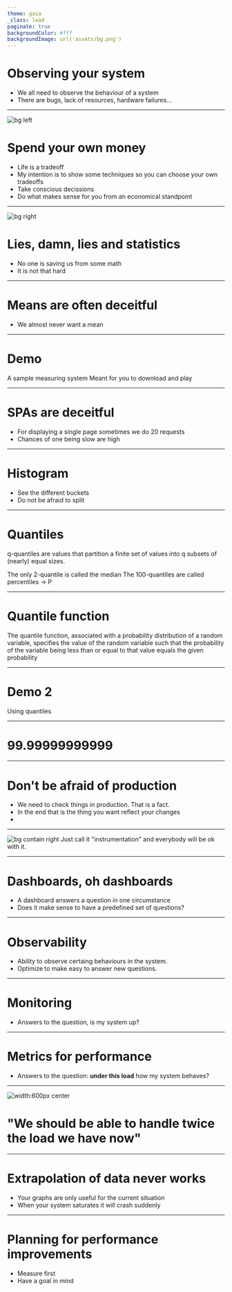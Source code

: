 ```yaml
---
theme: gaia
_class: lead
paginate: true
backgroundColor: #fff
backgroundImage: url('assets/bg.png')
---
```


# Observing your system

 - We all need to observe the behaviour of a system
 - There are bugs, lack of resources, hardware failures...

---
![bg left](./assets/money_burn.jpg)

# Spend your own money

 - Life is a tradeoff
 - My intention is to show some techniques so you can choose your own tradeoffs
 - Take conscious decissions
 - Do what makes sense for you from an economical standpoint

---

![bg right](./assets/mark_twain.jpg)
# Lies, damn, lies and statistics

 - No one is saving us from some math
 - It is not that hard

---

# Means are often deceitful

 - We almost never want a mean

---
<!-- _class: lead -->

# Demo

A sample measuring system
Meant for you to download and play

---

# SPAs are deceitful

- For displaying a single page sometimes we do 20 requests
- Chances of one being slow are high

---

# Histogram

- See the different buckets
- Do not be afraid to split

---

# Quantiles

q-quantiles are values that partition a finite set of values into q subsets of (nearly) equal sizes.

The only 2-quantile is called the median
The 100-quantiles are called percentiles → P

---

# Quantile function

The quantile function, associated with a probability distribution of a random variable, specifies the value of the random variable such that the probability of the variable being less than or equal to that value equals the given probability

---
<!-- _class: lead -->

# Demo 2

Using quantiles

---

# 99.99999999999

---
<!-- _class: lead -->

# Don't be afraid of production

- We need to check things in production. That is a fact.
- In the end that is the thing you want reflect your changes
-

---
![bg contain right](./assets/roll_safe.jpg)
Just call it "instrumentation" and everybody will be ok with it.

---

# Dashboards, oh dashboards

- A dashboard answers a question in one circumstance
- Does it make sense to have a predefined set of questions?


---

# Observability

- Ability to observe certaing behaviours in the system.
- Optimize to make easy to answer new questions.

---

# Monitoring

- Answers to the question, is my system up?

---

# Metrics for performance

- Answers to the question: **under this load** how my system behaves?

---

<!-- backgroundColor: #000000 -->
![width:600px center](./assets/famous_last_words.jpg)

# "We should be able to handle twice the load we have now"

---

# Extrapolation of data never works

- Your graphs are only useful for the current situation
- When your system saturates it will crash suddenly

---

# Planning for performance improvements

- Measure first
- Have a goal in mind